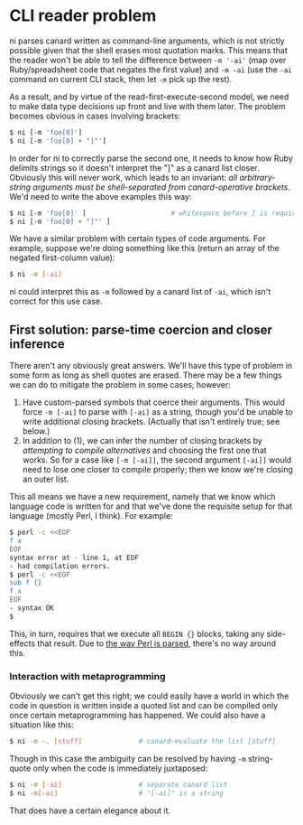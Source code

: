 # CLI reader problem
ni parses canard written as command-line arguments, which is not strictly
possible given that the shell erases most quotation marks. This means that the
reader won't be able to tell the difference between `-m '-ai'` (map over
Ruby/spreadsheet code that negates the first value) and `-m -ai` (use the `-ai`
command on current CLI stack, then let `-m` pick up the rest).

As a result, and by virtue of the read-first-execute-second model, we need to
make data type decisions up front and live with them later. The problem becomes
obvious in cases involving brackets:

```sh
$ ni [-m 'foo[0]']
$ ni [-m 'foo[0] + "]"']
```

In order for ni to correctly parse the second one, it needs to know how Ruby
delimits strings so it doesn't interpret the "]" as a canard list closer.
Obviously this will never work, which leads to an invariant: _all
arbitrary-string arguments must be shell-separated from canard-operative
brackets_. We'd need to write the above examples this way:

```sh
$ ni [-m 'foo[0]' ]                     # whitespace before ] is required
$ ni [-m 'foo[0] + "]"' ]
```

We have a similar problem with certain types of code arguments. For example,
suppose we're doing something like this (return an array of the negated
first-column value):

```sh
$ ni -m [-ai]
```

ni could interpret this as `-m` followed by a canard list of `-ai`, which isn't
correct for this use case.

## First solution: parse-time coercion and closer inference
There aren't any obviously great answers. We'll have this type of problem in
some form as long as shell quotes are erased. There may be a few things we can
do to mitigate the problem in some cases, however:

1. Have custom-parsed symbols that coerce their arguments. This would force
   `-m [-ai]` to parse with `[-ai]` as a string, though you'd be unable to
   write additional closing brackets. (Actually that isn't entirely true; see
   below.)
2. In addition to (1), we can infer the number of closing brackets by
   _attempting to compile alternatives_ and choosing the first one that works.
   So for a case like `[-m [-ai]]`, the second argument `[-ai]]` would need to
   lose one closer to compile properly; then we know we're closing an outer
   list.

This all means we have a new requirement, namely that we know which language
code is written for and that we've done the requisite setup for that language
(mostly Perl, I think). For example:

```sh
$ perl -c <<EOF
f x
EOF
syntax error at - line 1, at EOF
- had compilation errors.
$ perl -c <<EOF
sub f {}
f x
EOF
- syntax OK
$
```

This, in turn, requires that we execute all `BEGIN {}` blocks, taking any
side-effects that result. Due to [the way Perl is
parsed](http://www.perlmonks.org/?node_id=44722), there's no way around this.

### Interaction with metaprogramming
Obviously we can't get this right; we could easily have a world in which the
code in question is written inside a quoted list and can be compiled only once
certain metaprogramming has happened. We could also have a situation like this:

```sh
$ ni -m -. [stuff]              # canard-evaluate the list [stuff]
```

Though in this case the ambiguity can be resolved by having `-m` string-quote
only when the code is immediately juxtaposed:

```sh
$ ni -m [-ai]                   # separate canard list
$ ni -m[-ai]                    # "[-ai]" is a string
```

That does have a certain elegance about it.
